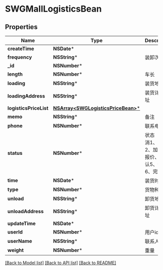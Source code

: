 # SWGMallLogisticsBean

## Properties
Name | Type | Description | Notes
------------ | ------------- | ------------- | -------------
**createTime** | **NSDate*** |  | [optional] 
**frequency** | **NSString*** | 装卸次数 | [optional] 
**_id** | **NSNumber*** |  | [optional] 
**length** | **NSNumber*** | 车长 | [optional] 
**loading** | **NSString*** | 装货地 | [optional] 
**loadingAddress** | **NSString*** | 装货详细地址 | [optional] 
**logisticsPriceList** | [**NSArray&lt;SWGLogisticsPriceBean&gt;***](SWGLogisticsPriceBean.md) |  | [optional] 
**memo** | **NSString*** | 备注 | [optional] 
**phone** | **NSNumber*** | 联系电话 | [optional] 
**status** | **NSNumber*** | 状态（0、取消1、下单2、加单、3报价、4、确认5、信息6、完成） | [optional] 
**time** | **NSDate*** | 装货时间 | [optional] 
**type** | **NSNumber*** | 货物种类 | [optional] 
**unload** | **NSString*** | 卸货地 | [optional] 
**unloadAddress** | **NSString*** | 卸货详细地址 | [optional] 
**updateTime** | **NSDate*** |  | [optional] 
**userId** | **NSNumber*** | 用户id | [optional] 
**userName** | **NSString*** | 联系人 | [optional] 
**weight** | **NSNumber*** | 重量 | [optional] 

[[Back to Model list]](../README.md#documentation-for-models) [[Back to API list]](../README.md#documentation-for-api-endpoints) [[Back to README]](../README.md)


